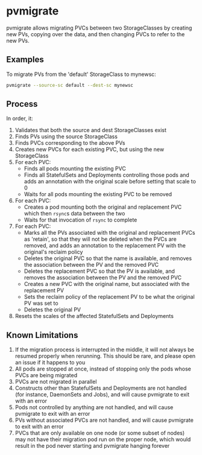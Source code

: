 # pvmigrate

pvmigrate allows migrating PVCs between two StorageClasses by creating new PVs, copying over the data, and then changing PVCs to refer to the new PVs.

## Examples

To migrate PVs from the 'default' StorageClass to mynewsc:
```bash
pvmigrate --source-sc default --dest-sc mynewsc
```

## Process

In order, it:
1. Validates that both the source and dest StorageClasses exist
2. Finds PVs using the source StorageClass
3. Finds PVCs corresponding to the above PVs
4. Creates new PVCs for each existing PVC, but using the new StorageClass
5. For each PVC:
    * Finds all pods mounting the existing PVC
    * Finds all StatefulSets and Deployments controlling those pods and adds an annotation with the original scale before setting that scale to 0
    * Waits for all pods mounting the existing PVC to be removed
8. For each PVC:
    * Creates a pod mounting both the original and replacement PVC which then `rsync`s data between the two
    * Waits for that invocation of `rsync` to complete
9. For each PVC:
    * Marks all the PVs associated with the original and replacement PVCs as 'retain', so that they will not be deleted when the PVCs are removed, and adds an annotation to the replacement PV with the original's reclaim policy
    * Deletes the original PVC so that the name is available, and removes the association between the PV and the removed PVC
    * Deletes the replacement PVC so that the PV is available, and removes the association between the PV and the removed PVC
    * Creates a new PVC with the original name, but associated with the replacement PV
    * Sets the reclaim policy of the replacement PV to be what the original PV was set to
    * Deletes the original PV
10. Resets the scales of the affected StatefulSets and Deployments

## Known Limitations

1. If the migration process is interrupted in the middle, it will not always be resumed properly when rerunning. This should be rare, and please open an issue if it happens to you
2. All pods are stopped at once, instead of stopping only the pods whose PVCs are being migrated
3. PVCs are not migrated in parallel
4. Constructs other than StatefulSets and Deployments are not handled (for instance, DaemonSets and Jobs), and will cause pvmigrate to exit with an error
5. Pods not controlled by anything are not handled, and will cause pvmigrate to exit with an error
6. PVs without associated PVCs are not handled, and will cause pvmigrate to exit with an error
7. PVCs that are only available on one node (or some subset of nodes) may not have their migration pod run on the proper node, which would result in the pod never starting and pvmigrate hanging forever
